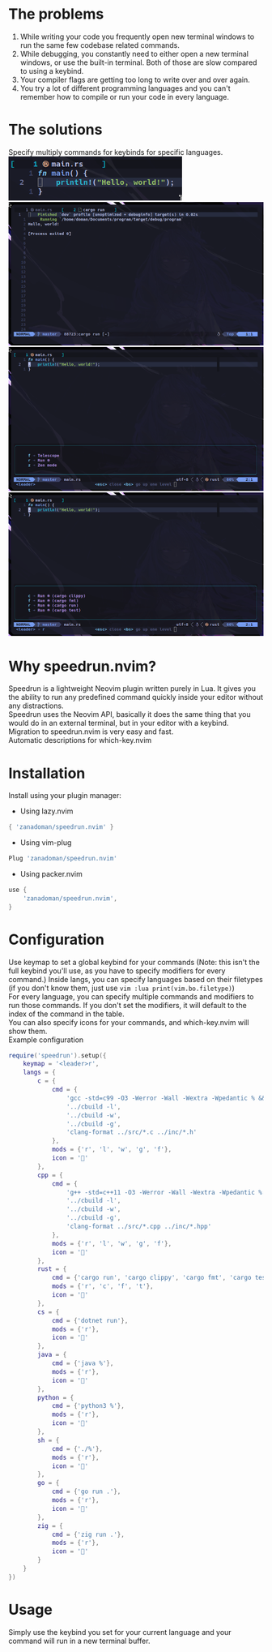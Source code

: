 # The problems
1. While writing your code you frequently open new terminal windows to run the 
same few codebase related commands.
2. While debugging, you constantly need to either open a new terminal windows, 
or use the built-in terminal. Both of those are slow compared to using a 
keybind.
3. Your compiler flags are getting too long to write over and over again.
4. You try a lot of different programming languages and you can't remember
how to compile or run your code in every language.
# The solutions
Specify multiply commands for keybinds for specific languages.
![speedrun.nvim](https://github.com/zanadoman/speedrun.nvim/blob/main/assets/code.png)
![speedrun.nvim](https://github.com/zanadoman/speedrun.nvim/blob/main/assets/run.png)
![speedrun.nvim](https://github.com/zanadoman/speedrun.nvim/blob/main/assets/whichkey1.png)
![speedrun.nvim](https://github.com/zanadoman/speedrun.nvim/blob/main/assets/whichkey2.png)
# Why speedrun.nvim?
Speedrun is a lightweight Neovim plugin written purely in Lua. It gives you the
ability to run any predefined command quickly inside your editor without 
any distractions.\
Speedrun uses the Neovim API, basically it does the same thing that you would
do in an external terminal, but in your editor with a keybind.\
Migration to speedrun.nvim is very easy and fast.\
Automatic descriptions for which-key.nvim
# Installation
Install using your plugin manager:
- Using lazy.nvim
```lua
{ 'zanadoman/speedrun.nvim' }
```
- Using vim-plug
```lua
Plug 'zanadoman/speedrun.nvim'
```
- Using packer.nvim
```lua
use {
    'zanadoman/speedrun.nvim',
}
```
# Configuration
Use keymap to set a global keybind for your commands (Note: this isn't the full
keybind you'll use, as you have to specify modifiers for every command.)
Inside langs, you can specify languages based on their filetypes (if you don't 
know them, just use ```vim :lua print(vim.bo.filetype)```)\
For every language, you can specify multiple commands and modifiers to run 
those commands. If you don't set the modifiers, it will default to the index
of the command in the table.\
You can also specify icons for your commands, and which-key.nvim will show 
them.\
Example configuration
```lua
require('speedrun').setup({
    keymap = '<leader>r',
    langs = {
        c = {
            cmd = {
                'gcc -std=c99 -O3 -Werror -Wall -Wextra -Wpedantic % && ./a.out',
                '../cbuild -l',
                '../cbuild -w',
                '../cbuild -g',
                'clang-format ../src/*.c ../inc/*.h'
            },
            mods = {'r', 'l', 'w', 'g', 'f'},
            icon = '󰙱'
        },
        cpp = {
            cmd = {
                'g++ -std=c++11 -O3 -Werror -Wall -Wextra -Wpedantic % && ./a.out',
                '../cbuild -l',
                '../cbuild -w',
                '../cbuild -g',
                'clang-format ../src/*.cpp ../inc/*.hpp'
            },
            mods = {'r', 'l', 'w', 'g', 'f'},
            icon = '󰙲'
        },
        rust = {
            cmd = {'cargo run', 'cargo clippy', 'cargo fmt', 'cargo test'},
            mods = {'r', 'c', 'f', 't'},
            icon = ''
        },
        cs = {
            cmd = {'dotnet run'}, 
            mods = {'r'},
            icon = '󰌛'
        },
        java = {
            cmd = {'java %'},
            mods = {'r'},
            icon = ''
        },
        python = {
            cmd = {'python3 %'},
            mods = {'r'},
            icon = ''
        },
        sh = {
            cmd = {'./%'},
            mods = {'r'},
            icon = ''
        },
        go = {
            cmd = {'go run .'},
            mods = {'r'},
            icon = '󰟓'
        },
        zig = {
            cmd = {'zig run .'},
            mods = {'r'},
            icon = ''
        }
    }
})
```
# Usage
Simply use the keybind you set for your current language and your command will 
run in a new terminal buffer. 
